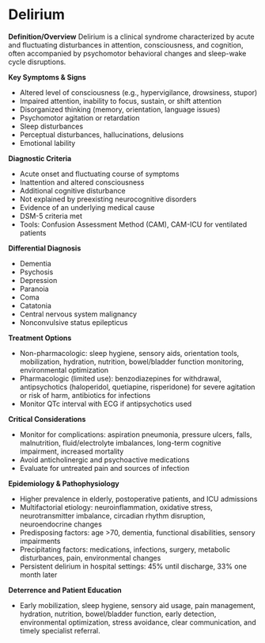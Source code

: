 # Delirium

**Definition/Overview**
Delirium is a clinical syndrome characterized by acute and fluctuating disturbances in attention, consciousness, and cognition, often accompanied by psychomotor behavioral changes and sleep-wake cycle disruptions.

**Key Symptoms & Signs**
- Altered level of consciousness (e.g., hypervigilance, drowsiness, stupor)
- Impaired attention, inability to focus, sustain, or shift attention
- Disorganized thinking (memory, orientation, language issues)
- Psychomotor agitation or retardation
- Sleep disturbances
- Perceptual disturbances, hallucinations, delusions
- Emotional lability

**Diagnostic Criteria**
- Acute onset and fluctuating course of symptoms
- Inattention and altered consciousness
- Additional cognitive disturbance
- Not explained by preexisting neurocognitive disorders
- Evidence of an underlying medical cause
- DSM-5 criteria met
- Tools: Confusion Assessment Method (CAM), CAM-ICU for ventilated patients

**Differential Diagnosis**
- Dementia
- Psychosis
- Depression
- Paranoia
- Coma
- Catatonia
- Central nervous system malignancy
- Nonconvulsive status epilepticus

**Treatment Options**
- Non-pharmacologic: sleep hygiene, sensory aids, orientation tools, mobilization, hydration, nutrition, bowel/bladder function monitoring, environmental optimization
- Pharmacologic (limited use): benzodiazepines for withdrawal, antipsychotics (haloperidol, quetiapine, risperidone) for severe agitation or risk of harm, antibiotics for infections
- Monitor QTc interval with ECG if antipsychotics used

**Critical Considerations**
- Monitor for complications: aspiration pneumonia, pressure ulcers, falls, malnutrition, fluid/electrolyte imbalances, long-term cognitive impairment, increased mortality
- Avoid anticholinergic and psychoactive medications
- Evaluate for untreated pain and sources of infection

**Epidemiology & Pathophysiology**
- Higher prevalence in elderly, postoperative patients, and ICU admissions
- Multifactorial etiology: neuroinflammation, oxidative stress, neurotransmitter imbalance, circadian rhythm disruption, neuroendocrine changes
- Predisposing factors: age >70, dementia, functional disabilities, sensory impairments
- Precipitating factors: medications, infections, surgery, metabolic disturbances, pain, environmental changes
- Persistent delirium in hospital settings: 45% until discharge, 33% one month later

**Deterrence and Patient Education**
- Early mobilization, sleep hygiene, sensory aid usage, pain management, hydration, nutrition, bowel/bladder function, early detection, environmental optimization, stress avoidance, clear communication, and timely specialist referral.